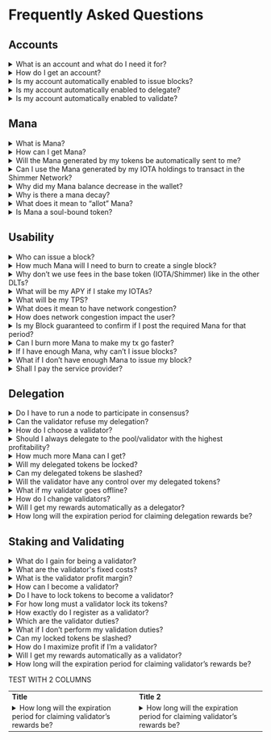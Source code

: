 # Frequently Asked Questions

## Accounts

<details> 
    <summary>What is an account and what do I need it for?</summary>  
    An account is a central component of the IOTA ledger, essential if you wish to write transactions into the Tangle, stake or delegate. 
    An IOTA account is completely unrelated to any know-your-customer (KYC) measures.
    It is always possible to transact without creating an account; 
    however, in this case, you’ll need someone else (or a service provider) to issue blocks for you. 
    In this case, you might need to pay for this service; thus, you are only guaranteed to have the right to feelessness if you own an account with Mana associated with it.
    Furthermore, it is possible for exchanges to create an IOTA account for you, but you should ask directly to your exchange if they provide this service.
</details>

<details> 
    <summary>How do I get an account? </summary>  
    You can create an account following the instructions in the Firefly wallet. 
    Note that, depending on your balance, you might need to wait a couple of minutes before this process is completed. 
    Furthermore, it is possible for exchanges to create an IOTA account for you, but you should ask directly to your exchange if they provide this service.
</details>

<details> 
    <summary>Is my account automatically enabled to issue blocks?</summary> 
    You should enable the Block issuer feature from the account after depositing additional tokens in the account output. 
    This deposit is used as an anti-spam mechanism and can be recovered in the case you wish to destroy the account.
    The Firefly wallet enables the Block Issuer Feat automatically, so the regular Firefly user does not need to worry about this.
</details>

<details> 
    <summary>Is my account automatically enabled to delegate?</summary> 
    Delegation is completely separate from accounts or block issuance. 
    Delegation is done through dedicated Delegation Outputs which may or may not be owned by accounts. 
    However, to create such a Delegation Output yourself, you will need a block issuer account.
    This way, any block issuer is automatically enabled to delegate.
</details>

<details> 
    <summary>Is my account automatically enabled to validate?</summary> 
    You should add a Staking Feature to your account if you want to validate.
    The presence of a Staking Feature on an account is what signals that this account wants to participate in the validation of the network. 
    Accounts with this feature are also referred to as stakers or registered validators and are eligible to be selected into the validator committee.
</details>


## Mana 

<details> 
    <summary>What is Mana?</summary>  
    Mana is the asset used to interact with the network. 
    Mana permits users to issue blocks while guaranteeing that the available network capacity is shared fairly (i.e., proportionally to the Mana holdings). 
    In the future, Mana will also be used to enable smart contract executions.
</details>

<details> 
    <summary>How can I get Mana?</summary>  
    You will get Mana by default just by holding tokens.
    IOTA tokens generate IOTAMana at a rate of around 0.066 IOTAMana per IOTA per day.
    Shimmer tokens generate ShimmerMana at a rate around 0.132 ShimmerMana per Shimmer per day (rememeber that under low congestion, a default block will require 0.001 Mana to be issued).
    Additionally, you can get additional Mana by performing consensus-related activities, i.e., by being a validator or even delegating your tokens to a validator.
    If for some reason you need more Mana than the amount generated by these activities, you can always buy Mana from another user.
    However, the number of tokens you hold will always be enough to guarantee a certain share of the network tps.
</details>

<details> 
    <summary>Will the Mana generated by my tokens be automatically sent to me?</summary>  
    You’ll be able to mint the Mana owed to you whenever you consume the outputs related to this generation. 
    This Mana will not appear automatically in your account without doing this process. 
    Your wallet should automatically calculate the value of your generated Mana.
</details>

<details> 
    <summary>Can I use the Mana generated by my IOTA holdings to transact in the Shimmer Network?</summary> 
    No. The Mana generated in the IOTA network is unrelated to the Mana in the Shimmer network, since they live in different ledgers. 
    We call these two assets “IOTAMana” and “ShimmerMana”, respectively.
</details>

<details> 
    <summary>Why did my Mana balance decrease in the wallet?</summary>  
    While you hold your IOTA/Shimmer tokens, your balance will not decrease since the Mana generation in your wallet compensates for the decay of this Mana.
    However, if you sell part of your tokens, the Mana generation rate may temporarily not compensate for the Mana decay. 
    Similarly, if you don't hold any tokens, your Mana balance will decay by 1/3 of your balance per year.
</details>

<details> 
    <summary>Why is there a mana decay?</summary>  
    We incentivize continuous and ongoing collaboration with security and consensus. 
    Thus, our incentivization scheme ensures that any participant who stops their collaboration will have the reward they got for their participation (i.e., the Mana they accumulated in the period) considered less valuable as time passes. 
    This means that actors with less “skin in the game” will automatically and gradually lose their influence and access to the system.
</details>

<details> 
    <summary>What does it mean to “allot” Mana?</summary>  
    Users should not worry about the process of allotting Mana since it’s something done automatically by the wallet. 
    However, technically, Mana can be either stored in UTXOs, as any regular token, or being associated with an account. 
    We call the process of moving Mana from an UTXO to an account as “allotting” the Mana. 
    Whenever you create a block containing a transaction, the wallet will automatically allot Mana from your UTXO balance to your account balance, and burn this Mana from your account in the same block.
    We reiterate that users should not worry about this process, since users do not have the need to manually allot Mana. 
    This option exists under the advanced settings of the wallet just in case someone wants to build a service that demands this possibility.
    Furthermore, any Mana that was manually allotted cannot be moved back to its UTXO form, or moved between accounts.
</details>

<details> 
    <summary>Is Mana a soul-bound token?</summary>  
    No. Mana can be freely moved (unless it was manually allotted to an account).
</details>

## Usability

<details> 
    <summary>Who can issue a block?</summary>  
    To become block creators, users must register an account (through the wallet) and activate the “Block Issuer Feature”, which requires a certain storage deposit. 
    Note that this account registration does not involve any type of KYC, it’s simply a signing procedure with your keys.
</details>

<details> 
    <summary>How much Mana will I need to burn to create a single block? </summary>  
    The actual Mana required per block will depend on the traffic conditions and the block's characteristics (block length, number of references, etc.). 
    The protocol sets a minimum cost of around 0.001 Mana to prevent spam (the actual value may change depending on the results of the upcoming tests in the DevNet). 
    We expect the Mana burnt per block to be close to this minimum value during the early stages of the network. 
    See the Mana Calculator https://wiki.iota.org/learn/protocols/iota2.0/core-concepts/mana-calculator/ for more information.
</details>

<details> 
    <summary>Why don’t we use fees in the base token (IOTA/Shimmer) like in the other DLTs?</summary>  
    Mana is self-replenishable, meaning that anyone holding IOTA/Shimmer tokens will be guaranteed a particular share of the Mana being generated in the system. 
    Thus, any participant who holds tokens can issue blocks and transactions without paying in the base token. 
    This ensures a frictionless system, where your share of base token in the system does not change based on your activity (unlike the usual fee-based system, where each time you send a transaction, you see your token holdings diminishing).
</details>

<details> 
    <summary>What will be my APY if I stake my IOTAs?</summary>  
    We don’t measure APYs since users get rewarded through Mana, i.e., by accessing a particular share of the available throughput. 
    In the future, we expect such a share of throughput to become valuable as more and more users want to write into the IOTA ledger.
</details>

<details> 
    <summary>What will be my TPS?</summary>  
    The number of blocks that can be generated will depend on the Mana holdings and the real-time traffic. 
    However, our congestion control mechanism guarantees the maximum possible share of the available throughput compared to online users. 
    In the following, we estimate the early stages (uncongested network) and permanent regime (stabiloty price)  minimum tps for token holders, delegators, and validators. 
    The tables also shows how much time is needed to generate enough Mana to create a block in a given scenario, depending on the IOTA/Shimmer tokens held. 
    <img src="./uncongested%20tps.png"/>
    ![uncongested tps](./uncongested%20tps.png)
    ![stability tps](./stability%20tps.png)
    ![A generic transaction payload](/img/learn/protocols/iota2.0/core-concepts/data-flow/payload.png)
</details>

<details> 
    <summary>What does it mean to have network congestion?</summary>  
    Network congestion refers to the situation where the rate of newly created blocks is larger than the network's target throughput, representing how many blocks per second the network can handle. 
    The target throughput is set at the protocol level. 
    To be precise, we measure the throughput in work per second as blocks may be of different sizes and require various processing efforts.
</details>

<details> 
    <summary>How does network congestion impact the user?</summary>  
    Unlike most projects where congestion triggers expensive races (for instance, mining races or first-price auctions), in IOTA, users only have to pay the set price to issue their block. 
    The price can potentially increase due to sustained congestion, but it will not experience spikes due to priority fees. 
    Instead, the congestion control will automatically and fairly allocate the available throughput according to the Mana holdings. During heavy congestion, this may result in a TPS temporarily lower than usual. 
</details>

<details> 
    <summary>Is my Block guaranteed to confirm if I post the required Mana for that period?</summary>
    Under normal circumstances, yes. 
    However, as in any other DLT, this cannot be guaranteed in extreme cases. 
    For that reason, we suggest the user to use the rate setter, explained in [our Wiki](https://wiki.iota.org/learn/protocols/iota2.0/core-concepts/communication-layer/#icca-during-high-traffic-periods), to minimize this probability to the minimum possible.
    The firefly wallet supports this rate setter.
</details>

<details> 
    <summary>Can I burn more Mana to make my tx go faster?</summary>  
    No. The protocol sets the amount of Mana to be burnt to issue a block. 
    Your block won’t be confirmed faster if you try to burn more Mana than the fixed price. 
    If your block burns less Mana than the required, it won’t be propagated.
</details>

<details> 
    <summary>If I have enough Mana, why can’t I issue blocks?</summary>  
    You should enable the Block issuer feature from the account after depositing additional tokens in the account output. 
    This deposit is used as an anti-spam mechanism and can be recovered in the case you wish to destroy the account.
    The Firefly wallet enables the Block Issuer Feat automatically, so the regular Firefly user does not need to worry about this.
</details>

<details> 
    <summary>What if I don’t have enough Mana to issue my block?</summary>  
    If the user does not have time constraints, they can wait some time to generate enough Mana to issue a block. 
    Otherwise, they can either acquire Mana accumulated by other accounts or contact a third-party node to create the block for them (or to create a block containing a transaction that sends you Mana). 
    This third party might charge for this service. 
</details>

<details> 
    <summary>Shall I pay the service provider?</summary>  
    A service provider is likely to charge some amount to provide its service. 
    At the early stages, we expect most service providers to do this in an altruistic form to promote the adoption of the IOTA network for users who do not have or do not want to set up an account; in this case, they can offer this service for free or ask for a fee in Mana. 
    At a later stage, once access becomes valuable, we expect that paid services will arise according to the market needs.
</details>

## Delegation

<details> 
    <summary>Do I have to run a node to participate in consensus?</summary>  
    No. It is possible to delegate your stake to existing validators.
</details>

<details> 
    <summary>Can the validator refuse my delegation?</summary>  
    No. The registration as a validator is public and contains all information needed to delegate tokens to them. Validators have no control over whom and how much is being delegated to them.
</details>
    
<details> 
    <summary>How do I choose a validator?</summary>  
    You can always calculate in advance how much profit you are expected to get depending on the validator you choose (for more on that, see our [Mana Calculator](https://wiki.iota.org/learn/protocols/iota2.0/core-concepts/mana-calculator/)). 
    Thus, your validator selection process should combine profit maximization and your trust in said validator. 
    Remember that you are not only getting rewards but also delegating your voting power to the validator! Ultimately (even though your funds are not technically at risk), the network's utility depends on its security level, so delegating to untrustful validators might decrease the value of your investment in the long run. 
</details>

<details> 
    <summary>Should I always delegate to the pool/validator with the highest profitability?</summary>  
    It depends. 
    You should consistently weigh profit vs trust. 
    Some validators might give you more rewards, but you might not trust them for some reason (or vice-versa). 
    Always carefully consider both factors when delegating your funds (even though your funds are not technically at risk).
</details>

<details> 
    <summary>How much more Mana can I get?</summary>  
    It is mathematically guaranteed that there is always a validator that, if you delegate to it, you can generate at least two times as much Mana than simple token holders (assuming that this validator performs its duties correctly).
</details>

<details> 
    <summary>Will my delegated tokens be locked?</summary>  
    No, you can move your tokens at any point in time. Rewards will be computed as if you had moved the tokens at the end of the epoch.
</details>

<details> 
    <summary>Can my delegated tokens be slashed?</summary>  
    No, delegators won't get their tokens slashed.
</details>

<details> 
    <summary>Will the validator have any control over my delegated tokens?</summary>  
    No. Delegating tokens to validators just means that you are signaling that they will use your voting power. They have no control over your funds.
</details>

<details> 
    <summary>What if my validator goes offline?</summary>  
    The delegator has the possibility to change and choose a new validator.
</details>

<details> 
    <summary>How do I change validators?</summary> 
    To change validators you should just consume your Delegation output and create a new one including the ID of the new validator.
</details>

<details> 
    <summary>Will I get my rewards automatically as a delegator?</summary>  
    As in the case of Mana generation by holding, whenever you consume your delegation output, you’ll be able to mint the Mana owed to you as reward for delegation. 
    The rewards will not appear automatically in your account without doing this process. 
    Note that, unlike in the case of Mana generated by holding tokens, there is an expiration period for claiming rewards, since nodes do not store rewards for longer than this period. 
    Your wallet should automatically calculate the value of your rewards.
</details>

<details> 
    <summary>How long will the expiration period for claiming delegation rewards be?</summary>  
    One year. 
    Nodes do not store Mana rewards for longer than this period, so the network will reject a transaction claiming any rewards that are older than one year.
</details>

## Staking and Validating

<details>      
    <summary>What do I gain for being a validator?</summary> 
    First of all, you will be contributing for the security and decentralization of the network. 
    You will also get additional Mana, compared to what you would get if you just held the tokens, or if you just delegated them.
    This additional Mana is divided into what we call “fixed costs” and “profit margin”.
</details>  
    
<details>      
    <summary>What are the validator's fixed costs?</summary>       
    The validator sets a fixed value to cover fixed costs (e.g., related to machines, electricity) at registration, which has to be reasonably low. 
    Since fixed costs are public and defined at registration, delegators will tend not to choose validators with unreasonably high fixed costs. 
    Additionally, if a validator's fixed cost is too high (technically speaking, if it’s larger than their calculated reward in a particular epoch), as a form of punishment, no reward will be distributed to the pool at all in this epoch.
</details>  
    
<details>      
    <summary>What is the validator profit margin?</summary>   
    The validator profit margin is a value set by the protocol to define the minimum additional Mana to be distributed to validators.
    Because of this protocol-set margin, active validators correctly performing their duties will always generate at least three times as much Mana than simple token holders. 
</details>  
    
<details>      
    <summary>How can I become a validator?</summary>       
    You must run a node and register as a validator. 
    You will be added to the list of validators, and accounts can delegate their stake to you. 
    Then, based on your stake and the stake delegated to you, you’ll have a chance to be selected for the committee. 
    If you are chosen and perform your validation duties correctly, you (and whoever delegated to you) will be rewarded accordingly. For more information, see our[Mana Calculator](https://wiki.iota.org/learn/protocols/iota2.0/core-concepts/mana-calculator/).
</details>  
    
<details>      
    <summary>Do I have to lock tokens to become a validator? </summary>       
    Technically, no. 
    However, locking tokens (besides increasing your chance to be selected for the committee) increases your rewards compared to delegating these tokens to yourself. 
    Additionally, the more tokens you lock, the more tokens you’ll tend to have delegated to you (for more in that dynamics, see the [Incentives Whitepaper](https://files.iota.org/papers/IOTA_2.0_Incentives_And_Tokenomics_Whitepaper.pdf)).
</details>  
    
<details>      
    <summary>For how long must a validator lock its tokens?</summary>       
    A validator can choose for how long it will stake its tokens. 
    A validator will only be eligible to be part of the committee in epochs in which its tokens are still locked.  There is no maximum amount of time to lock your tokens.
</details>  
    
<details>      
    <summary>How exactly do I register as a validator?</summary>
    To register as a validator, an actor has to add a Staking Feature to their account.
    This Feature locks a user-chosen amount of IOTA coins until a user-chosen End Epoch. 
    The registration must also provide a fixed cost (a fixed amount deducted per epoch to cover the validator’s fixed operating costs).
</details>  
    
<details>      
    <summary>Which are the validator duties?</summary>       
    Validators must be online and timely issue validation blocks. 
    The validator rewards will be proportional to the validator performance factor, which measures if this duty was done correctly. 
</details>  
    
<details>      
    <summary>What if I don’t perform my validation duties?</summary>       
    In this case, you and your delegators don't get rewards. 
    If you partially perform your duties, you and your delegators will get less rewards than if you performed them totally. 
</details>  
    
<details>      
    <summary>Can my locked tokens be slashed?</summary>       
    No, slashing is not present at the moment in IOTA 2.0. 
    Rewards, on the other hand, won’t be distributed to validators that don't perform their validation duties correctly.
</details>  
    
<details>      
    <summary>How do I maximize profit if I’m a validator?</summary>       
    The optimal strategy to maximize the profit is to stake all your IOTA tokens, as the Mana generation is proportional to the amount staked, and perform your duties correctly.
</details>  
    
<details>      
    <summary>Will I get my rewards automatically as a validator?</summary>       
    Your rewards will not appear automatically in your account. To claim your validator rewards, you must consume your validator feature and mint your owed Mana rewards. 
    You don’t have to stop being a validator for claiming rewards, since you can always add a new staking feature at the same time you consume you old one.
    You will not lose your delegators by changing staking features, since delegation is defined by the Validator ID, which does is not modified by changes in the staking feature.
    Note that, there is an expiration period for claiming rewards, since nodes do not store rewards for longer than this period. Your wallet should automatically calculate the value of your rewards.
</details>  
    
<details>      
    <summary>How long will the expiration period for claiming validator’s rewards be?</summary>       
    One year. 
    Nodes do not store Mana rewards for longer than this period, so the network will reject a transaction claiming rewards that are older than one year.
</details>  

TEST WITH 2 COLUMNS
<script src="https://cdn.mathjax.org/mathjax/latest/MathJax.js?config=TeX-AMS-MML_HTMLorMML" type="text/javascript"></script>
<table >
 <tr>
    <td><b>Title</b></td>
    <td><b>Title 2</b></td>
 </tr>
 <tr>
    <td><details>      
    <summary>How long will the expiration period for claiming validator’s rewards be?</summary>       
    One year. 
    Nodes do not store Mana rewards for longer than this period, so the network will reject a transaction claiming rewards that are older than one year.
</details>  </td>
    <td><details>      
    <summary>How long will the expiration period for claiming validator’s rewards be?</summary>       
    One year. 
    Nodes do not store Mana rewards for longer than this period, so the network will reject a transaction claiming rewards that are older than one year.
</details>  </td>
 </tr>
</table>

